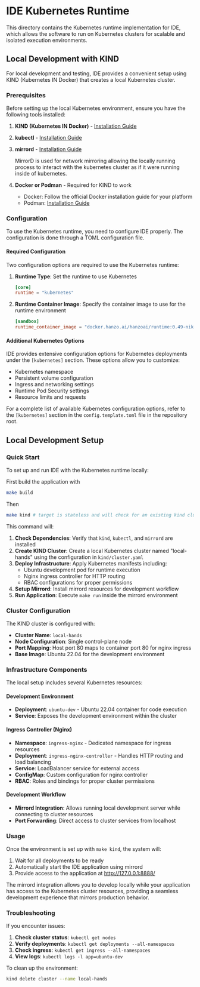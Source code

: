 # IDE Kubernetes Runtime

This directory contains the Kubernetes runtime implementation for IDE, which allows the software to run on Kubernetes clusters for scalable and isolated execution environments.

## Local Development with KIND

For local development and testing, IDE provides a convenient setup using KIND (Kubernetes IN Docker) that creates a local Kubernetes cluster.

### Prerequisites

Before setting up the local Kubernetes environment, ensure you have the following tools installed:

1. **KIND (Kubernetes IN Docker)** - [Installation Guide](https://kind.sigs.k8s.io/docs/user/quick-start/)

2. **kubectl** - [Installation Guide](https://kubernetes.io/docs/tasks/tools/#kubectl)

3. **mirrord** - [Installation Guide](https://metalbear.co/mirrord/docs/overview/quick-start/#installation)

   MirrorD is used for network mirroring allowing the locally running process to interact with the kubernetes cluster as if it were running inside of kubernetes.

4. **Docker or Podman** - Required for KIND to work
   - Docker: Follow the official Docker installation guide for your platform
   - Podman: [Installation Guide](https://podman.io/docs/installation)

### Configuration

To use the Kubernetes runtime, you need to configure IDE properly. The configuration is done through a TOML configuration file.

#### Required Configuration

Two configuration options are required to use the Kubernetes runtime:

1. **Runtime Type**: Set the runtime to use Kubernetes

   ```toml
   [core]
   runtime = "kubernetes"
   ```

2. **Runtime Container Image**: Specify the container image to use for the runtime environment
   ```toml
   [sandbox]
   runtime_container_image = "docker.hanzo.ai/hanzoai/runtime:0.49-nikolaik"
   ```

#### Additional Kubernetes Options

IDE provides extensive configuration options for Kubernetes deployments under the `[kubernetes]` section. These options allow you to customize:

- Kubernetes namespace
- Persistent volume configuration
- Ingress and networking settings
- Runtime Pod Security settings
- Resource limits and requests

For a complete list of available Kubernetes configuration options, refer to the `[kubernetes]` section in the `config.template.toml` file in the repository root.

## Local Development Setup

### Quick Start

To set up and run IDE with the Kubernetes runtime locally:

First build the application with

```bash
make build
```

Then

```bash
make kind # target is stateless and will check for an existing kind cluster or make a new one if not present.
```

This command will:

1. **Check Dependencies**: Verify that `kind`, `kubectl`, and `mirrord` are installed
2. **Create KIND Cluster**: Create a local Kubernetes cluster named "local-hands" using the configuration in `kind/cluster.yaml`
3. **Deploy Infrastructure**: Apply Kubernetes manifests including:
   - Ubuntu development pod for runtime execution
   - Nginx ingress controller for HTTP routing
   - RBAC configurations for proper permissions
4. **Setup Mirrord**: Install mirrord resources for development workflow
5. **Run Application**: Execute `make run` inside the mirrord environment

### Cluster Configuration

The KIND cluster is configured with:

- **Cluster Name**: `local-hands`
- **Node Configuration**: Single control-plane node
- **Port Mapping**: Host port 80 maps to container port 80 for nginx ingress
- **Base Image**: Ubuntu 22.04 for the development environment

### Infrastructure Components

The local setup includes several Kubernetes resources:

#### Development Environment

- **Deployment**: `ubuntu-dev` - Ubuntu 22.04 container for code execution
- **Service**: Exposes the development environment within the cluster

#### Ingress Controller (Nginx)

- **Namespace**: `ingress-nginx` - Dedicated namespace for ingress resources
- **Deployment**: `ingress-nginx-controller` - Handles HTTP routing and load balancing
- **Service**: LoadBalancer service for external access
- **ConfigMap**: Custom configuration for nginx controller
- **RBAC**: Roles and bindings for proper cluster permissions

#### Development Workflow

- **Mirrord Integration**: Allows running local development server while connecting to cluster resources
- **Port Forwarding**: Direct access to cluster services from localhost

### Usage

Once the environment is set up with `make kind`, the system will:

1. Wait for all deployments to be ready
2. Automatically start the IDE application using mirrord
3. Provide access to the application at http://127.0.0.1:8888/

The mirrord integration allows you to develop locally while your application has access to the Kubernetes cluster resources, providing a seamless development experience that mirrors production behavior.

### Troubleshooting

If you encounter issues:

1. **Check cluster status**: `kubectl get nodes`
2. **Verify deployments**: `kubectl get deployments --all-namespaces`
3. **Check ingress**: `kubectl get ingress --all-namespaces`
4. **View logs**: `kubectl logs -l app=ubuntu-dev`

To clean up the environment:

```bash
kind delete cluster --name local-hands
```
